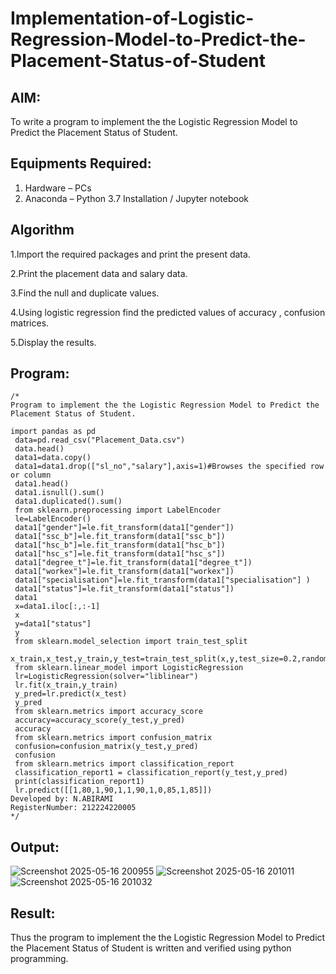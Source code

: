 # Implementation-of-Logistic-Regression-Model-to-Predict-the-Placement-Status-of-Student

## AIM:
To write a program to implement the the Logistic Regression Model to Predict the Placement Status of Student.

## Equipments Required:
1. Hardware – PCs
2. Anaconda – Python 3.7 Installation / Jupyter notebook

## Algorithm
1.Import the required packages and print the present data.

2.Print the placement data and salary data.

3.Find the null and duplicate values.

4.Using logistic regression find the predicted values of accuracy , confusion matrices.

5.Display the results.
## Program:
```
/*
Program to implement the the Logistic Regression Model to Predict the Placement Status of Student.

import pandas as pd
 data=pd.read_csv("Placement_Data.csv")
 data.head()
 data1=data.copy()
 data1=data1.drop(["sl_no","salary"],axis=1)#Browses the specified row or column
 data1.head()
 data1.isnull().sum()
 data1.duplicated().sum()
 from sklearn.preprocessing import LabelEncoder
 le=LabelEncoder()
 data1["gender"]=le.fit_transform(data1["gender"])
 data1["ssc_b"]=le.fit_transform(data1["ssc_b"])
 data1["hsc_b"]=le.fit_transform(data1["hsc_b"])
 data1["hsc_s"]=le.fit_transform(data1["hsc_s"])
 data1["degree_t"]=le.fit_transform(data1["degree_t"])
 data1["workex"]=le.fit_transform(data1["workex"])
 data1["specialisation"]=le.fit_transform(data1["specialisation"] )     
 data1["status"]=le.fit_transform(data1["status"])       
 data1 
 x=data1.iloc[:,:-1]
 x
 y=data1["status"]
 y
 from sklearn.model_selection import train_test_split
 x_train,x_test,y_train,y_test=train_test_split(x,y,test_size=0.2,random_state=0)
 from sklearn.linear_model import LogisticRegression
 lr=LogisticRegression(solver="liblinear")
 lr.fit(x_train,y_train)
 y_pred=lr.predict(x_test)
 y_pred
 from sklearn.metrics import accuracy_score
 accuracy=accuracy_score(y_test,y_pred)
 accuracy
 from sklearn.metrics import confusion_matrix
 confusion=confusion_matrix(y_test,y_pred)
 confusion
 from sklearn.metrics import classification_report
 classification_report1 = classification_report(y_test,y_pred)
 print(classification_report1)
 lr.predict([[1,80,1,90,1,1,90,1,0,85,1,85]])
Developed by: N.ABIRAMI
RegisterNumber: 212224220005 
*/
```

## Output:

![Screenshot 2025-05-16 200955](https://github.com/user-attachments/assets/9f664cec-0c65-4a96-9722-46e0fb4d6cd5)
![Screenshot 2025-05-16 201011](https://github.com/user-attachments/assets/189b4656-74e2-427c-a453-d884c5826450)
![Screenshot 2025-05-16 201032](https://github.com/user-attachments/assets/0622629e-3a87-4a85-8863-c123dc5825fb)

## Result:
Thus the program to implement the the Logistic Regression Model to Predict the Placement Status of Student is written and verified using python programming.
